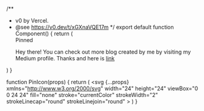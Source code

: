 /**
 * v0 by Vercel.
 * @see https://v0.dev/t/xGXnaVQE17m
 */
export default function Component() {
  return (
    <div className="w-[1024px] rounded-lg bg-gradient-to-r from-blue-200 via-red-200 to-yellow-200 p-4 shadow-md">
      <div className="flex items-center space-x-2">
        <PinIcon className="text-gray-700" />
        <span className="font-semibold">Pinned</span>
      </div>
      <p className="mt-2 text-gray-700">
        Hey there! You can check out more blog created by me by visiting my Medium profile. Thanks and here is
        <a className="text-blue-600 hover:underline" href="#">
          link
        </a>
      </p>
    </div>
  )
}

function PinIcon(props) {
  return (
    <svg
      {...props}
      xmlns="http://www.w3.org/2000/svg"
      width="24"
      height="24"
      viewBox="0 0 24 24"
      fill="none"
      stroke="currentColor"
      strokeWidth="2"
      strokeLinecap="round"
      strokeLinejoin="round"
    >
      <line x1="12" x2="12" y1="17" y2="22" />
      <path d="M5 17h14v-1.76a2 2 0 0 0-1.11-1.79l-1.78-.9A2 2 0 0 1 15 10.76V6h1a2 2 0 0 0 0-4H8a2 2 0 0 0 0 4h1v4.76a2 2 0 0 1-1.11 1.79l-1.78.9A2 2 0 0 0 5 15.24Z" />
    </svg>
  )
}
